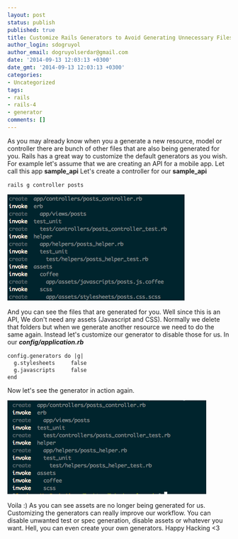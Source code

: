 ```yaml
---
layout: post
status: publish
published: true
title: Customize Rails Generators to Avoid Generating Unnecessary Files
author_login: sdogruyol
author_email: dogruyolserdar@gmail.com
date: '2014-09-13 12:03:13 +0300'
date_gmt: '2014-09-13 12:03:13 +0300'
categories:
- Uncategorized
tags:
- rails
- rails-4
- generator
comments: []
---
```

As you may already know when you a generate a new resource, model or controller there are bunch of other files that are also being generated for you.
Rails has a great way to customize the default generators as you wish. For example let's assume that we are creating an API for a mobile app. Let call this app <strong>sample_api</strong>
Let's create a controller for our <strong>sample_api</strong>

    rails g controller posts

![Rails Generator 1](/images/generator_1.png)

And you can see the files that are generated for you.
Well since this is an API, We don't need any assets (Javascript and CSS). Normally we delete that folders but when we generate another resource we need to do the same again. Instead let's customize our generator to disable those for us.
In our ***config/application.rb***

    config.generators do |g|
      g.stylesheets     false
      g.javascripts     false
    end


Now let's see the generator in action again.

![Rails Generator 2](/images/generator_2.png)

Voila :) As you can see assets are no longer being generated for us.
Customizing the generators can really improve our workflow. You can disable unwanted test or spec generation, disable assets or whatever you want. Hell, you can even create your own generators.
Happy Hacking &lt;3

